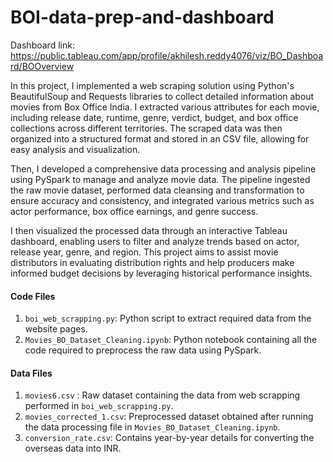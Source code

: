 # BOI-data-prep-and-dashboard

Dashboard link: https://public.tableau.com/app/profile/akhilesh.reddy4076/viz/BO_Dashboard/BOOverview

In this project, I implemented a web scraping solution using Python's BeautifulSoup and Requests libraries to collect detailed information about movies from Box Office India. I extracted various attributes for each movie, including release date, runtime, genre, verdict, budget, and box office collections across different territories. The scraped data was then organized into a structured format and stored in an CSV file, allowing for easy analysis and visualization.

Then, I developed a comprehensive data processing and analysis pipeline using PySpark to manage and analyze movie data. The pipeline ingested the raw movie dataset, performed data cleansing and transformation to ensure accuracy and consistency, and integrated various metrics such as actor performance, box office earnings, and genre success. 

I then visualized the processed data through an interactive Tableau dashboard, enabling users to filter and analyze trends based on actor, release year, genre, and region. This project aims to assist movie distributors in evaluating distribution rights and help producers make informed budget decisions by leveraging historical performance insights.


#### Code Files

1. `boi_web_scrapping.py`: Python script to extract required data from the website pages.
2. `Movies_BO_Dataset_Cleaning.ipynb`: Python notebook containing all the code required to preprocess the raw data using PySpark.

#### Data Files

1. `movies6.csv` : Raw dataset containing the data from web scrapping performed in `boi_web_scrapping.py`.
2. `movies_corrected_1.csv`: Preprocessed dataset obtained after running the data processing file in `Movies_BO_Dataset_Cleaning.ipynb`.
3. `conversion_rate.csv`: Contains year-by-year details for converting the overseas data into INR.
